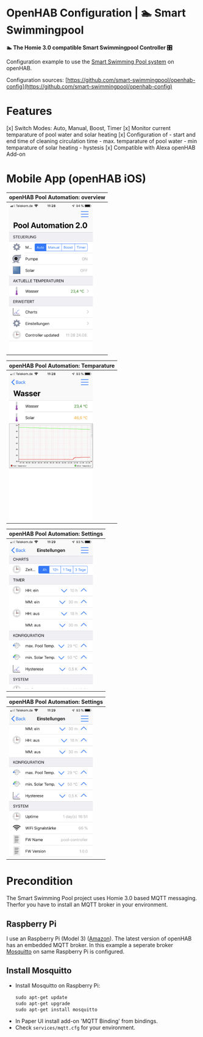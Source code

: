 # OpenHAB Configuration | 🏊 Smart Swimmingpool 

**🏊 The Homie 3.0 compatible Smart Swimmingpool Controller 🎛️**

Configuration example to use the [Smart Swimming Pool system](https://smart-swimmingpool.github.io/smart-swimmingpool/) on openHAB.

Configuration sources: [https://github.com/smart-swimmingpool/openhab-config](https://github.com/smart-swimmingpool/openhab-config)

# Features

[x] Switch Modes: Auto, Manual, Boost, Timer
[x] Monitor current temparature of pool water and solar heating
[x] Configuration of
    - start and end time of cleaning circulation time
    - max. temparature of pool water
    - min temparature of solar heating 
    - hystesis
[x] Compatible with Alexa openHAB Add-on

# Mobile App (openHAB iOS)

| openHAB Pool Automation: overview            |
|----------------------------------------------|
| <img alt="openHAB Pool Automation overview" src="openhab-pool-automation-overview.png"  width="220">  |

| openHAB Pool Automation: Temparature         |
|----------------------------------------------|
| <img alt="openHAB Pool Automation temperature" src="openhab-pool-automation-temparature.png"  width="220"> |

| openHAB Pool Automation: Settings            |
|----------------------------------------------|
| <img alt="openHAB Pool Automation settings" src="openhab-pool-automation-settings-1.png" width="220"> |

| openHAB Pool Automation: Settings            |
|----------------------------------------------|
| <img alt="openHAB Pool Automation settings" src="openhab-pool-automation-settings-2.png" width="220"> |

# Precondition

The Smart Swimming Pool project uses Homie 3.0 based MQTT messaging. Therfor you have to install 
an MQTT broker in your environment.

## Raspberry Pi

I use an Raspberry Pi (Model 3) ([Amazon](https://amzn.to/2NnqwDQ)). The latest version of openHAB has an embedded MQTT broker. In this example a seperate broker [Mosquitto](https://mosquitto.org/) on same Raspberry Pi is configured.

## Install Mosquitto

- Install Mosquitto on Raspberry Pi:
  ``` 
  sudo apt-get update
  sudo apt-get upgrade
  sudo apt-get install mosquitto
  ```
- In Paper UI install add-on 'MQTT Binding' from bindings.
- Check `services/mqtt.cfg` for your environment.
